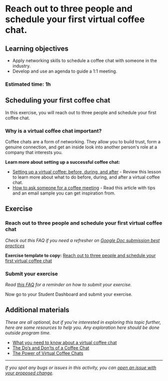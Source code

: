# Reach out to three people and schedule your first virtual coffee chat.

## Learning objectives

- Apply networking skills to schedule a coffee chat with someone in the industry.
- Develop and use an agenda to guide a 1:1 meeting.

### **Estimated time**: 1h

## Scheduling your first coffee chat

In this exercise, you will reach out to three people and schedule your first coffee chat.

### Why is a virtual coffee chat important?

Coffee chats are a form of networking. They allow you to build trust, form a genuine connection, and get an inside look into another person's role at a company that interests you.

**Learn more about setting up a successful coffee chat:**

- [Setting up a virtual coffee: before, during, and after](https://github.com/matovu-farid/curriculum-professional-skills/blob/main/soft-skills/setting-up-a-virtual-coffee-before-during-and-after.md) - Review this lesson to learn more about what to do before, during, and after a virtual coffee chat.
- [How to ask someone for a coffee meeting](https://life-longlearner.com/the-art-of-asking-someone-to-meet-for-coffee/) - Read this article with tips and an email sample you can get inspiration from.

## Exercise

### Reach out to three people and schedule your first virtual coffee chat

_Check out this FAQ if you need a refresher on [Google Doc submission best practices](https://microverse.zendesk.com/hc/en-us/articles/360063156813)_

**Exercise template to copy:** [Reach out to three people and schedule your first virtual coffee chat](https://docs.google.com/document/d/1ko9M7oSCEFd8nVZ6jcO_-KdBJjogoBDEtnIyH0j1ioI/edit?usp=sharing)

### Submit your exercise

_Read [this FAQ](https://microverse.zendesk.com/hc/en-us/articles/360061344234) for a reminder on how to submit your exercise._

Now go to your Student Dashboard and submit your exercise.

## Additional materials

_These are all optional, but if you're interested in exploring this topic further, here are some resources to help you. Any exploration here should be done outside program time._

- [What you need to know about a virtual coffee chat](https://www.fullyprepped.ca/blog-posts/what-you-need-to-know-about-a-virtual-coffee-chat)
- [The Do’s and Don’ts of a Coffee Chat](https://blog.transparentcareer.com/college-students/career-advice/dos-donts-coffee-chat/)
- [The Power of Virtual Coffee Chats](https://medium.com/@chrisweier_/the-power-of-virtual-coffee-chats-1774bca8959b)

---

_If you spot any bugs or issues in this activity, you can [open an issue with your proposed change](https://github.com/microverseinc/curriculum-transversal-skills/blob/main/git-github/articles/open_issue.md)._
